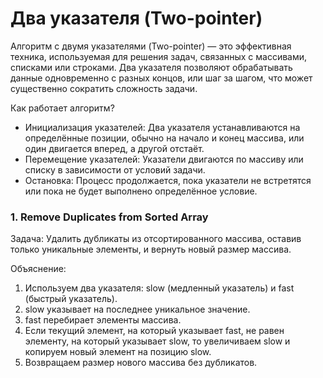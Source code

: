 # Два указателя (Two-pointer)

Алгоритм с двумя указателями (Two-pointer) — это эффективная техника, используемая для решения задач, связанных с массивами, списками или строками. Два указателя позволяют обрабатывать данные одновременно с разных концов, или шаг за шагом, что может существенно сократить сложность задачи.

Как работает алгоритм?
- Инициализация указателей: Два указателя устанавливаются на определённые позиции, обычно на начало и конец массива, или один двигается вперед, а другой отстаёт. 
- Перемещение указателей: Указатели двигаются по массиву или списку в зависимости от условий задачи.
- Остановка: Процесс продолжается, пока указатели не встретятся или пока не будет выполнено определённое условие.

### 1. Remove Duplicates from Sorted Array

Задача: Удалить дубликаты из отсортированного массива, оставив только уникальные элементы, и вернуть новый размер
массива.

Объяснение:
1. Используем два указателя: slow (медленный указатель) и fast (быстрый указатель).
2. slow указывает на последнее уникальное значение.
3. fast перебирает элементы массива.
4. Если текущий элемент, на который указывает fast, не равен элементу, на который указывает slow, то увеличиваем slow и
   копируем новый элемент на позицию slow.
5. Возвращаем размер нового массива без дубликатов.